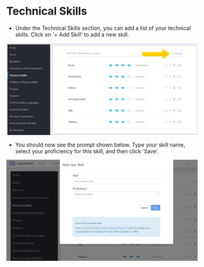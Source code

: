 # Technical Skills

* Under the Technical Skills section, you can add a list of your technical skills. Click on '+ Add Skill' to add a new skill.

![](../../.gitbook/assets/image%20%28184%29.png)

* You should now see the prompt shown below. Type your skill name, select your proficiency for this skill, and then click 'Save'.

![](../../.gitbook/assets/image%20%28221%29.png)

